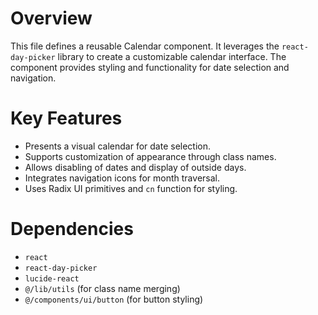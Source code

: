 # Overview

This file defines a reusable Calendar component. It leverages the `react-day-picker` library to create a customizable calendar interface. The component provides styling and functionality for date selection and navigation.

# Key Features

-   Presents a visual calendar for date selection.
-   Supports customization of appearance through class names.
-   Allows disabling of dates and display of outside days.
-   Integrates navigation icons for month traversal.
-   Uses Radix UI primitives and `cn` function for styling.

# Dependencies

-   `react`
-   `react-day-picker`
-   `lucide-react`
-   `@/lib/utils` (for class name merging)
-   `@/components/ui/button` (for button styling)
